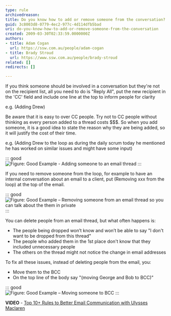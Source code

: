 ```yaml
---
type: rule
archivedreason: 
title: Do you know how to add or remove someone from the conversation?
guid: 3c8003d8-0779-4ec2-977c-4d114dfb5bad
uri: do-you-know-how-to-add-or-remove-someone-from-the-conversation
created: 2009-03-30T02:33:59.0000000Z
authors:
- title: Adam Cogan
  url: https://ssw.com.au/people/adam-cogan
- title: Brady Stroud
  url: https://www.ssw.com.au/people/brady-stroud
related: []
redirects: []

---
```


If you think someone should be involved in a conversation but they're not on the recipient list, all you need to do is "Reply All", put the new recipient in the 'CC' field and include one line at the top to inform people for clarity

 e.g. (Adding Drew)



Be aware that it is easy to over CC people. Try not to CC people without thinking as every person added to a thread costs $$$. So when you add someone, it is a good idea to state the reason why they are being added, so it will justify the cost of their time.

 e.g. (Adding Drew to the loop as during the daily scrum today he mentioned he has worked on similar issues and might have some input)


<!--endintro-->


::: good  
![Figure: Good Example - Adding someone to an email thread](https://user-images.githubusercontent.com/13717390/113219111-7ba00380-92cc-11eb-94c9-7d0f166a8bc7.png)
:::

If you need to remove someone from the loop, for example to have an internal conversation about an email to a client, put (Removing xxx from the loop) at the top of the email.


::: good  
![Figure: Good Example – Removing someone from an email thread so you can talk about the them in private](https://user-images.githubusercontent.com/13717390/113218795-e13fc000-92cb-11eb-9731-b8e751146b63.png)
:::

You can delete people from an email thread, but what often happens is:

* The people being dropped won’t know and won’t be able to say "I don't want to be dropped from this thread"
* The people who added them in the 1st place don't know that they included unnecessary people
* The others on the thread might not notice the change in email addresses


To fix all these issues, instead of deleting people from the email, you:

* Move them to the BCC
* On the top line of the body say "(moving George and Bob to BCC)"



::: good  
![Figure: Good Example – Moving someone to BCC](https://user-images.githubusercontent.com/13717390/113219037-5612fa00-92cc-11eb-9bfe-f31fa43cae06.png)
:::

**VIDEO**  - [Top 10+ Rules to Better Email Communication with Ulysses Maclaren](https://www.youtube.com/watch?v=LAqRokqq4jI)
